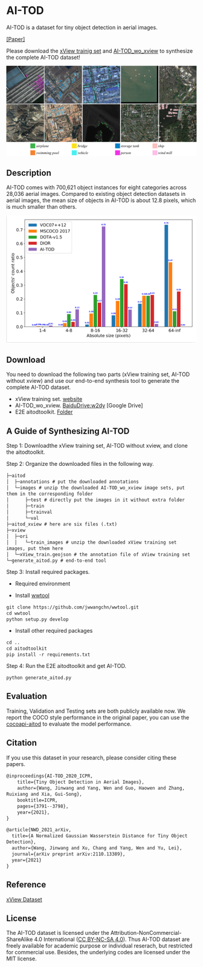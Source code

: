 # AI-TOD

AI-TOD is a dataset for tiny object detection in aerial images.

[[Paper]](https://drive.google.com/file/d/1IiTp7gilwDCGr8QR_H9Covz8aVK7LXiI/view?usp=sharing)

Please download the [xView trainig set](http://xviewdataset.org/#dataset) and [AI-TOD_wo_xview](https://pan.baidu.com/s/1AlhHIxpvkJ1-2ql9JdWqKg) to synthesize the complete AI-TOD dataset!

![](demo/samples.png)

## Description

AI-TOD comes with 700,621 object instances for eight categories across 28,036 aerial images. Compared to existing object detection datasets in aerial images, the mean size of objects in AI-TOD is about 12.8 pixels, which is much smaller than others.

![](demo/size_ratios.png)

## Download 

You need to download the following two parts (xView training set, AI-TOD without xview) and use our end-to-end synthesis tool to generate the complete AI-TOD dataset.
* xView training set. [website](http://xviewdataset.org/#dataset)
* AI-TOD_wo_xview. [BaiduDrive:w2dy](https://pan.baidu.com/s/1AlhHIxpvkJ1-2ql9JdWqKg) [Google Drive]
* E2E aitodtoolkit. [Folder](aitodtoolkit)

<!-- You can download the dataset on [Google Drive](https://drive.google.com/drive/folders/1mokzFtLCjyqalSEajYTUmyzXvOHAa4WX?usp=sharing) or [Baidu Drive](https://pan.baidu.com/s/1r2C_fBwQL4q2NRmDM3-RUw) (Password: 0ire). -->

## A Guide of Synthesizing AI-TOD
Step 1: Downloadthe xView training set, AI-TOD without xview, and clone the aitodtoolkit.

Step 2: Organize the downloaded files in the following way.

```
├─aitod
│  ├─annotations # put the downloaded annotations
│  └─images # unzip the downloaded AI-TOD_wo_xview image sets, put them in the corresponding folder
│      ├─test # directly put the images in it without extra folder
│      ├─train 
│      ├─trainval 
│      └─val 
├─aitod_xview # here are six files (.txt)
├─xview
│  ├─ori
│  │   └─train_images # unzip the downloaded xView training set images, put them here
│  └─xView_train.geojson # the annotation file of xView training set
└─generate_aitod.py # end-to-end tool
```

Step 3: Install required packages.

* Required environment


* Install [wwtool](https://github.com/jwwangchn/wwtool)

```
git clone https://github.com/jwwangchn/wwtool.git
cd wwtool
python setup.py develop
```
* Install other required packages

```
cd ..
cd aitodtoolkit
pip install -r requirements.txt
```

Step 4: Run the E2E aitodtoolkit and get AI-TOD.

```
python generate_aitod.py
```

## Evaluation
Training, Validation and Testing sets are both publicly available now. We report the COCO style performance in the original paper, you can use the [cocoapi-aitod](https://github.com/jwwangchn/cocoapi-aitod) to evaluate the model performance.


## Citation

If you use this dataset in your research, please consider citing these papers.

```
@inproceedings{AI-TOD_2020_ICPR,
    title={Tiny Object Detection in Aerial Images},
    author={Wang, Jinwang and Yang, Wen and Guo, Haowen and Zhang, Ruixiang and Xia, Gui-Song},
    booktitle=ICPR,
    pages={3791--3798},
    year={2021},
}
```

```
@article{NWD_2021_arXiv,
  title={A Normalized Gaussian Wasserstein Distance for Tiny Object Detection},
  author={Wang, Jinwang and Xu, Chang and Yang, Wen and Yu, Lei},
  journal={arXiv preprint arXiv:2110.13389},
  year={2021}
}
```
## Reference
[xView Dataset](http://xviewdataset.org/)

## License

The AI-TOD dataset is licensed under the Attribution-NonCommercial-ShareAlike 4.0 International ([CC BY-NC-SA 4.0](https://creativecommons.org/licenses/by-nc-sa/4.0/)). Thus AI-TOD dataset are freely available for academic purpose or individual reserach, but restricted for commercial use. Besides, the underlying codes are licensed under the MIT license.
